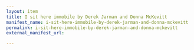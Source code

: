 ```yaml
---
layout: item
title: I sit here immobile by Derek Jarman and Donna McKevitt
manifest_name: i-sit-here-immobile-by-derek-jarman-and-donna-mckevitt
permalink: i-sit-here-immobile-by-derek-jarman-and-donna-mckevitt
external_manifest_url: 

---
```

<!-- Add an essay or interpretive material below this line,
using HTML or markdown.  Do not modify this file above this line -->
